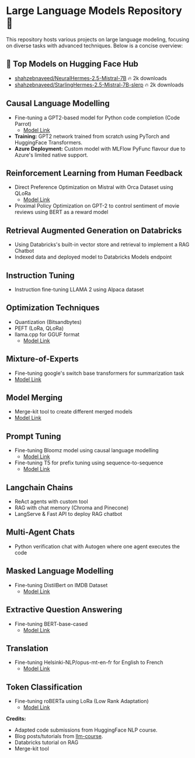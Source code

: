 # Large Language Models Repository 🧠

This repository hosts various projects on large language modeling, focusing on diverse tasks with advanced techniques. Below is a concise overview:

## 🚀 Top Models on Hugging Face Hub
- [shahzebnaveed/NeuralHermes-2.5-Mistral-7B](https://huggingface.co/shahzebnaveed/NeuralHermes-2.5-Mistral-7B) 🔥 2k downloads
- [shahzebnaveed/StarlingHermes-2.5-Mistral-7B-slerp](https://huggingface.co/shahzebnaveed/StarlingHermes-2.5-Mistral-7B-slerp) 🔥 2k downloads

## Causal Language Modelling
- Fine-tuning a GPT2-based model for Python code completion (Code Parrot)
    - [Model Link](https://huggingface.co/shahzebnaveed/codeparrot-ds)
- **Training:** GPT2 network trained from scratch using PyTorch and HuggingFace Transformers.
- **Azure Deployment:** Custom model with MLFlow PyFunc flavour due to Azure's limited native support.

## Reinforcement Learning from Human Feedback
- Direct Preference Optimization on Mistral with Orca Dataset using QLoRa
    - [Model Link](https://huggingface.co/shahzebnaveed/StarlingHermes-2.5-Mistral-7B-slerp)
- Proximal Policy Optimization on GPT-2 to control sentiment of movie reviews using BERT as a reward model 

## Retrieval Augmented Generation on Databricks
- Using Databricks's built-in vector store and retrieval to implement a RAG Chatbot
- Indexed data and deployed model to Databricks Models endpoint

## Instruction Tuning
- Instruction fine-tuning LLAMA 2 using Alpaca dataset

## Optimization Techniques
- Quantization (Bitsandbytes)
- PEFT (LoRa, QLoRa)
- llama.cpp for GGUF format
    - [Model Link](https://huggingface.co/shahzebnaveed/EvolCodeLlama-7b-GGUF1)

## Mixture-of-Experts
- Fine-tuning google's switch base transformers for summarization task
- [Model Link](https://huggingface.co/shahzebnaveed/moe_switch_transformer_summarization)

## Model Merging
- Merge-kit tool to create different merged models
- [Model Link](https://huggingface.co/shahzebnaveed/StarlingHermes-2.5-Mistral-7B-slerp)

## Prompt Tuning
- Fine-tuning Bloomz model using causal language modelling
    - [Model Link](https://huggingface.co/shahzebnaveed/bloomz-560m_prompt_tuning_clm)
- Fine-tuning T5 for prefix tuning using sequence-to-sequence
    - [Model Link](https://huggingface.co/shahzebnaveed/t5-large_PREFIX_TUNING_SEQ2SEQ)

## Langchain Chains
- ReAct agents with custom tool
- RAG with chat memory (Chroma and Pinecone)
- LangServe & Fast API to deploy RAG chatbot

## Multi-Agent Chats
- Python verification chat with Autogen where one agent executes the code

## Masked Language Modelling
- Fine-tuning DistilBert on IMDB Dataset
    - [Model Link](https://huggingface.co/shahzebnaveed/distilbert-base-uncased-finetuned-imdb)

## Extractive Question Answering
- Fine-tuning BERT-base-cased
    - [Model Link](https://huggingface.co/shahzebnaveed/bert-finetuned-squad?context=My+name+is+Clara+and+I+live+in+Berkeley.&text=What%27s+my+name%3F)

## Translation
- Fine-tuning Helsinki-NLP/opus-mt-en-fr for English to French 
    - [Model Link](https://huggingface.co/shahzebnaveed/marian-finetuned-kde4-en-to-fr)

## Token Classification
- Fine-tuning roBERTa using LoRa (Low Rank Adaptation)
    - [Model Link](https://huggingface.co/shahzebnaveed/roberta-large-lora-token-cls)

**Credits:**
- Adapted code submissions from HuggingFace NLP course.
- Blog posts/tutorials from [llm-course](https://github.com/mlabonne/llm-course).
- Databricks tutorial on RAG
- Merge-kit tool

